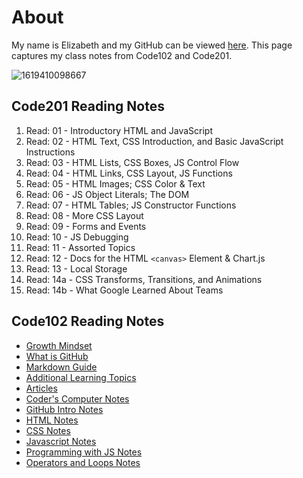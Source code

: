 # About

My name is Elizabeth and my GitHub can be viewed [here](https://github.com/ehammes). This page captures my class notes from Code102 and Code201.

![1619410098667](https://user-images.githubusercontent.com/84824067/158040576-f0fc5fbd-5271-41ee-8831-ab785796dff5.png)

## **Code201 Reading Notes**

1. Read: 01 - Introductory HTML and JavaScript
2. Read: 02 - HTML Text, CSS Introduction, and Basic JavaScript Instructions
3. Read: 03 - HTML Lists, CSS Boxes, JS Control Flow
4. Read: 04 - HTML Links, CSS Layout, JS Functions
5. Read: 05 - HTML Images; CSS Color & Text
6. Read: 06 - JS Object Literals; The DOM
7. Read: 07 - HTML Tables; JS Constructor Functions
8. Read: 08 - More CSS Layout
9. Read: 09 - Forms and Events
10. Read: 10 - JS Debugging
11. Read: 11 - Assorted Topics
12. Read: 12 - Docs for the HTML `<canvas>` Element & Chart.js
13. Read: 13 - Local Storage
14. Read: 14a - CSS Transforms, Transitions, and Animations
15. Read: 14b - What Google Learned About Teams

## **Code102 Reading Notes**

- [Growth Mindset](https://ehammes.github.io/reading-notes/growth-mindset)
- [What is GitHub](https://ehammes.github.io/reading-notes/github)
- [Markdown Guide](https://ehammes.github.io/reading-notes/markdown-guide)
- [Additional Learning Topics](https://ehammes.github.io/reading-notes/Learning-Topics)
- [Articles](https://ehammes.github.io/reading-notes/articles)
- [Coder's Computer Notes](https://ehammes.github.io/reading-notes/coders-computer-notes)
- [GitHub Intro Notes](https://ehammes.github.io/reading-notes/git-intro-notes)
- [HTML Notes](https://ehammes.github.io/reading-notes/HTML)
- [CSS Notes](https://ehammes.github.io/reading-notes/css-notes)
- [Javascript Notes](https://ehammes.github.io/reading-notes/javascript)
- [Programming with JS Notes](https://ehammes.github.io/reading-notes/programming-with-javascript-notes)
- [Operators and Loops Notes](https://ehammes.github.io/reading-notes/operatorsloops)
